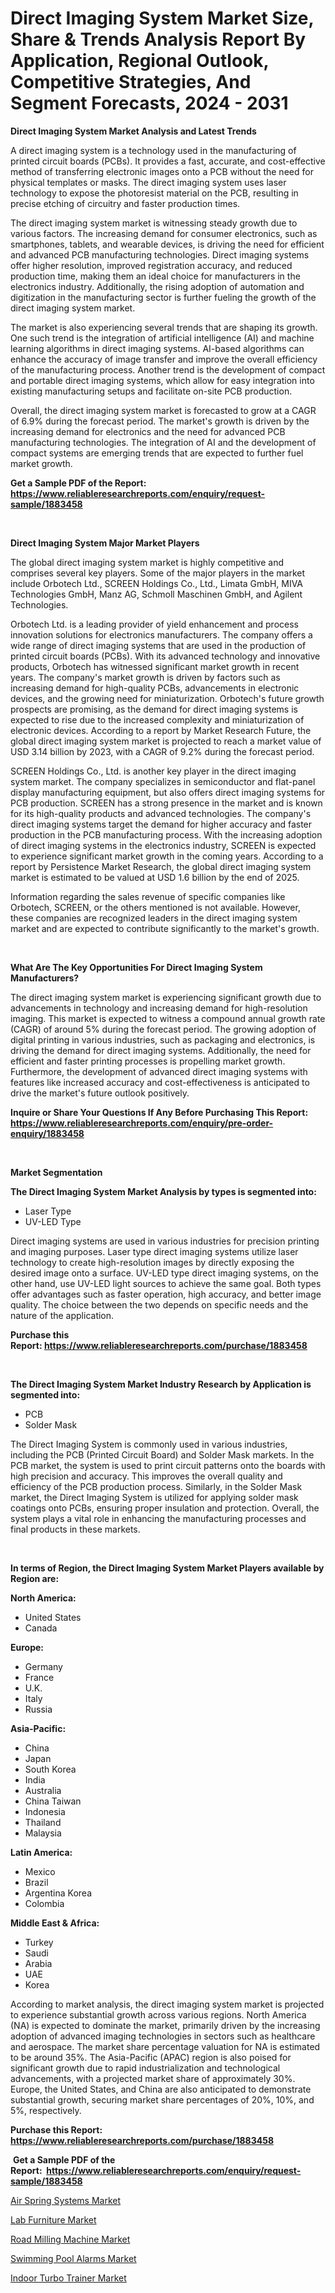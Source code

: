 <p><h1>Direct Imaging System Market Size, Share & Trends Analysis Report By Application, Regional Outlook, Competitive Strategies, And Segment Forecasts, 2024 - 2031</h1></p><p><strong>Direct Imaging System Market Analysis and Latest Trends</strong></p>
<p><p>A direct imaging system is a technology used in the manufacturing of printed circuit boards (PCBs). It provides a fast, accurate, and cost-effective method of transferring electronic images onto a PCB without the need for physical templates or masks. The direct imaging system uses laser technology to expose the photoresist material on the PCB, resulting in precise etching of circuitry and faster production times.</p><p>The direct imaging system market is witnessing steady growth due to various factors. The increasing demand for consumer electronics, such as smartphones, tablets, and wearable devices, is driving the need for efficient and advanced PCB manufacturing technologies. Direct imaging systems offer higher resolution, improved registration accuracy, and reduced production time, making them an ideal choice for manufacturers in the electronics industry. Additionally, the rising adoption of automation and digitization in the manufacturing sector is further fueling the growth of the direct imaging system market.</p><p>The market is also experiencing several trends that are shaping its growth. One such trend is the integration of artificial intelligence (AI) and machine learning algorithms in direct imaging systems. AI-based algorithms can enhance the accuracy of image transfer and improve the overall efficiency of the manufacturing process. Another trend is the development of compact and portable direct imaging systems, which allow for easy integration into existing manufacturing setups and facilitate on-site PCB production.</p><p>Overall, the direct imaging system market is forecasted to grow at a CAGR of 6.9% during the forecast period. The market's growth is driven by the increasing demand for electronics and the need for advanced PCB manufacturing technologies. The integration of AI and the development of compact systems are emerging trends that are expected to further fuel market growth.</p></p>
<p><strong>Get a Sample PDF of the Report:&nbsp; <a href="https://www.reliableresearchreports.com/enquiry/request-sample/1883458">https://www.reliableresearchreports.com/enquiry/request-sample/1883458</a></strong></p>
<p>&nbsp;</p>
<p><strong>Direct Imaging System Major Market Players</strong></p>
<p><p>The global direct imaging system market is highly competitive and comprises several key players. Some of the major players in the market include Orbotech Ltd., SCREEN Holdings Co., Ltd., Limata GmbH, MIVA Technologies GmbH, Manz AG, Schmoll Maschinen GmbH, and Agilent Technologies.</p><p>Orbotech Ltd. is a leading provider of yield enhancement and process innovation solutions for electronics manufacturers. The company offers a wide range of direct imaging systems that are used in the production of printed circuit boards (PCBs). With its advanced technology and innovative products, Orbotech has witnessed significant market growth in recent years. The company's market growth is driven by factors such as increasing demand for high-quality PCBs, advancements in electronic devices, and the growing need for miniaturization. Orbotech's future growth prospects are promising, as the demand for direct imaging systems is expected to rise due to the increased complexity and miniaturization of electronic devices. According to a report by Market Research Future, the global direct imaging system market is projected to reach a market value of USD 3.14 billion by 2023, with a CAGR of 9.2% during the forecast period.</p><p>SCREEN Holdings Co., Ltd. is another key player in the direct imaging system market. The company specializes in semiconductor and flat-panel display manufacturing equipment, but also offers direct imaging systems for PCB production. SCREEN has a strong presence in the market and is known for its high-quality products and advanced technologies. The company's direct imaging systems target the demand for higher accuracy and faster production in the PCB manufacturing process. With the increasing adoption of direct imaging systems in the electronics industry, SCREEN is expected to experience significant market growth in the coming years. According to a report by Persistence Market Research, the global direct imaging system market is estimated to be valued at USD 1.6 billion by the end of 2025.</p><p>Information regarding the sales revenue of specific companies like Orbotech, SCREEN, or the others mentioned is not available. However, these companies are recognized leaders in the direct imaging system market and are expected to contribute significantly to the market's growth.</p></p>
<p>&nbsp;</p>
<p><strong>What Are The Key Opportunities For Direct Imaging System Manufacturers?</strong></p>
<p><p>The direct imaging system market is experiencing significant growth due to advancements in technology and increasing demand for high-resolution imaging. This market is expected to witness a compound annual growth rate (CAGR) of around 5% during the forecast period. The growing adoption of digital printing in various industries, such as packaging and electronics, is driving the demand for direct imaging systems. Additionally, the need for efficient and faster printing processes is propelling market growth. Furthermore, the development of advanced direct imaging systems with features like increased accuracy and cost-effectiveness is anticipated to drive the market's future outlook positively.</p></p>
<p><strong>Inquire or Share Your Questions If Any Before Purchasing This Report: <a href="https://www.reliableresearchreports.com/enquiry/pre-order-enquiry/1883458">https://www.reliableresearchreports.com/enquiry/pre-order-enquiry/1883458</a></strong></p>
<p>&nbsp;</p>
<p><strong>Market Segmentation</strong></p>
<p><strong>The Direct Imaging System Market Analysis by types is segmented into:</strong></p>
<p><ul><li>Laser Type</li><li>UV-LED Type</li></ul></p>
<p><p>Direct imaging systems are used in various industries for precision printing and imaging purposes. Laser type direct imaging systems utilize laser technology to create high-resolution images by directly exposing the desired image onto a surface. UV-LED type direct imaging systems, on the other hand, use UV-LED light sources to achieve the same goal. Both types offer advantages such as faster operation, high accuracy, and better image quality. The choice between the two depends on specific needs and the nature of the application.</p></p>
<p><strong>Purchase this Report:&nbsp;<a href="https://www.reliableresearchreports.com/purchase/1883458">https://www.reliableresearchreports.com/purchase/1883458</a></strong></p>
<p>&nbsp;</p>
<p><strong>The Direct Imaging System Market Industry Research by Application is segmented into:</strong></p>
<p><ul><li>PCB</li><li>Solder Mask</li></ul></p>
<p><p>The Direct Imaging System is commonly used in various industries, including the PCB (Printed Circuit Board) and Solder Mask markets. In the PCB market, the system is used to print circuit patterns onto the boards with high precision and accuracy. This improves the overall quality and efficiency of the PCB production process. Similarly, in the Solder Mask market, the Direct Imaging System is utilized for applying solder mask coatings onto PCBs, ensuring proper insulation and protection. Overall, the system plays a vital role in enhancing the manufacturing processes and final products in these markets.</p></p>
<p>&nbsp;</p>
<p><strong>In terms of Region, the Direct Imaging System Market Players available by Region are:</strong></p>
<p>
    <p> <strong> North America: </strong>
        <ul>
            <li>United States</li>
            <li>Canada</li>
        </ul>
        </p> 
    <p> <strong> Europe: </strong>
        <ul>
            <li>Germany</li>
            <li>France</li>
            <li>U.K.</li>
            <li>Italy</li>
            <li>Russia</li>
        </ul>
        </p> 
    <p> <strong> Asia-Pacific: </strong>
        <ul>
            <li>China</li>
            <li>Japan</li>
            <li>South Korea</li>
            <li>India</li>
            <li>Australia</li>
            <li>China Taiwan</li>
            <li>Indonesia</li>
            <li>Thailand</li>
            <li>Malaysia</li>
        </ul>
        </p> 
    <p> <strong> Latin America: </strong>
        <ul>
            <li>Mexico</li>
            <li>Brazil</li>
            <li>Argentina Korea</li>
            <li>Colombia</li>
        </ul>
        </p> 
    <p> <strong> Middle East & Africa: </strong>
        <ul>
            <li>Turkey</li>
            <li>Saudi</li>
            <li>Arabia</li>
            <li>UAE</li>
            <li>Korea</li>
        </ul>
    </p>
    </p>
<p><p>According to market analysis, the direct imaging system market is projected to experience substantial growth across various regions. North America (NA) is expected to dominate the market, primarily driven by the increasing adoption of advanced imaging technologies in sectors such as healthcare and aerospace. The market share percentage valuation for NA is estimated to be around 35%. The Asia-Pacific (APAC) region is also poised for significant growth due to rapid industrialization and technological advancements, with a projected market share of approximately 30%. Europe, the United States, and China are also anticipated to demonstrate substantial growth, securing market share percentages of 20%, 10%, and 5%, respectively.</p></p>
<p><strong>Purchase this Report: <a href="https://www.reliableresearchreports.com/purchase/1883458">https://www.reliableresearchreports.com/purchase/1883458</a></strong></p>
<p>&nbsp;<strong>Get a Sample PDF of the Report:&nbsp;&nbsp;<a href="https://www.reliableresearchreports.com/enquiry/request-sample/1883458">https://www.reliableresearchreports.com/enquiry/request-sample/1883458</a></strong></p>
<p><strong></strong></p>
<p><p><a href="https://github.com/johnbach50/Market-Research-Report-List-1/blob/main/air-spring-systems-market.md">Air Spring Systems Market</a></p><p><a href="https://github.com/redneck06/Market-Research-Report-List-1/blob/main/lab-furniture-market.md">Lab Furniture Market</a></p><p><a href="https://github.com/kosella/Market-Research-Report-List-1/blob/main/road-milling-machine-market.md">Road Milling Machine Market</a></p><p><a href="https://github.com/jsmusil/Market-Research-Report-List-1/blob/main/swimming-pool-alarms-market.md">Swimming Pool Alarms Market</a></p><p><a href="https://github.com/bobicer/Market-Research-Report-List-1/blob/main/indoor-turbo-trainer-market.md">Indoor Turbo Trainer Market</a></p></p>